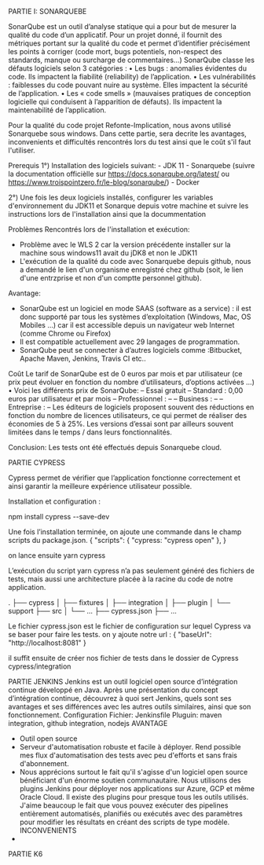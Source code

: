 PARTIE I: SONARQUEBE

SonarQube est un outil d’analyse statique qui a pour but de mesurer la qualité du code d’un applicatif. Pour un projet donné, il fournit des métriques portant sur la qualité du code et permet d’identifier précisément les points à corriger (code mort, bugs potentiels, non-respect des standards, manque ou surcharge de commentaires…) 
SonarQube classe les défauts logiciels selon 3 catégories :
•	Les bugs : anomalies évidentes du code. Ils impactent la fiabilité (reliability) de l’application.
•	Les vulnérabilités : faiblesses du code pouvant nuire au système. Elles impactent la sécurité de l’application.
•	Les « code smells » (mauvaises pratiques de conception logicielle qui conduisent à l’apparition de défauts). Ils impactent la maintenabilité de l’application.

Pour la qualité du code projet Refonte-Implication, nous avons utilisé Sonarquebe sous windows. Dans cette partie, sera decrite les avantages, inconvenients et difficultés rencontrés lors du test ainsi que le coût s'il faut l'utiliser.

Prerequis
1°) Installation des logiciels suivant:
     - JDK 11
     - Sonarquebe (suivre la documentation officièlle sur https://docs.sonarqube.org/latest/ ou https://www.troispointzero.fr/le-blog/sonarqube/)
     - Docker

2°) Une fois les deux logiciels installés, configurer les variables d'environnement du JDK11 et Sonarque depuis votre machine et suivre les instructions lors de l'installation ainsi que la docummentation


Problèmes Rencontrés lors de l'installation et exécution:
- Problème avec le WLS 2 car la version précédente installer sur la machine sous windows11 avait du jDK8 et non le JDK11
- L'exécution de la qualité du code avec Sonarquebe depuis github, nous a demandé le lien d'un organisme enregistré chez github (soit, le lien d'une entrzprise et non d'un comptte personnel github).

Avantage:
- SonarQube est un logiciel en mode SAAS (software as a service) : il est donc supporté par tous les systèmes d’exploitation (Windows, Mac, OS Mobiles …) car il est accessible depuis un navigateur web Internet (comme Chrome ou Firefox)
-  Il est compatible actuellement avec 29 langages de programmation.
-  SonarQube peut se connecter à d’autres logiciels comme :Bitbucket, Apache Maven, Jenkins, Travis CI etc..


Coût
Le tarif de SonarQube est de 0 euros par mois et par utilisateur (ce prix peut évoluer en fonction du nombre d’utilisateurs, d’options activées …)
•	Voici les différents prix de SonarQube:
   	– Essai gratuit
    – Standard : 0,00 euros par utilisateur et par mois
    – Professionnel : –
    – Business : –
    – Entreprise : –
	Les éditeurs de logiciels proposent souvent des réductions en fonction du nombre de licences utilisateurs, ce qui permet de réaliser des économies de 5 à 25%. Les versions d’essai sont par ailleurs souvent limitées dans le temps / dans leurs fonctionnalités.

Conclusion: Les tests ont été effectués depuis Sonarquebe cloud.

PARTIE CYPRESS

Cypress permet de vérifier que l’application fonctionne correctement et ainsi garantir la meilleure expérience utilisateur possible.

Installation et configuration :

npm install cypress --save-dev

Une fois l’installation terminée, on ajoute une commande dans le champ scripts du package.json.
{
"scripts": {
"cypress: "cypress open"
},
}

on lance ensuite yarn cypress

L’exécution du script yarn cypress n’a pas seulement généré des fichiers de tests, mais aussi une architecture placée à la racine du code de notre application.

.
├── cypress
│ ├── fixtures
│ ├── integration
│ ├── plugin
│ └── support
├── src
│ └── ...
├── cypress.json
├── ...

Le fichier cypress.json est le fichier de configuration sur lequel Cypress va se baser pour faire les tests.
on y ajoute notre url :
{
"baseUrl": "http://localhost:8081"
}

il suffit ensuite de créer nos fichier de tests dans le dossier de Cypress cypress/integration

PARTIE JENKINS
Jenkins est un outil logiciel open source d’intégration continue développé en Java. Après une présentation du concept d’intégration continue, découvrez à quoi sert Jenkins, quels sont ses avantages et ses différences avec les autres outils similaires, ainsi que son fonctionnement. 
Configuration
Fichier: Jenkinsfile
Pluguin: maven integration, github integration, nodejs
AVANTAGE
- Outil open source
- Serveur d'automatisation robuste et facile à déployer. Rend possible mes flux d'automatisation des tests avec peu d'efforts et sans frais d'abonnement.
- Nous apprécions surtout le fait qu'il s'agisse d'un logiciel open source bénéficiant d'un énorme soutien communautaire. Nous utilisons des plugins Jenkins pour déployer nos applications sur Azure, GCP et même Oracle Cloud. Il existe des plugins pour presque tous les outils utilisés. J'aime beaucoup le fait que vous pouvez exécuter des pipelines entièrement automatisés, planifiés ou exécutés avec des paramètres pour modifier les résultats en créant des scripts de type modèle.
INCONVENIENTS
- 
PARTIE K6
